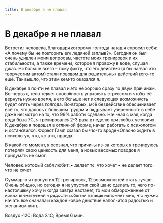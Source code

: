 ```yaml
---
title: В декабре я не плавал
---
```

# В декабре я не плавал

Встретил человека, благодаря которому полгода назад я спросил себя: «А почему бы не повторить его ледяной заплыв?». Сегодня он был очень удивлен моим вопросам, частоте моих тренировок и их стабильности, а также времени, которое я провожу в воде, слушая джаз. Но больше всего – тому факту, что его действия (я бы назвал это творческим актом) стали поводом для решительных действий кого-то ещё. Так вышло, что этим кем-то оказался я. 

В декабре я почти не плавал и это не хорошо сразу по двум причинам. Во-первых, тело теряет способность управлять стрессом и чтобы её вернуть нужно время, а его больше нет и следующая возможность будет опять через полгода. Во-вторых, моё бездействие обесценивает всё то, что далось с большим трудом и подрывает уверенность в себе даже несмотря на то, что 99% работы сделано. Начиная с мая, когда вода была 7С, я тренировался 2-3 раза в неделю при любых условиях. К декабрю я подошел в отличной форме, начал работать с психологом и остановился. Форест Гамп сказал бы что-то вроде «Опасно ходить в психологу», что, кстати, правда.

В какой-то момент, я осознал, что причины из-за которых я тренируюсь потеряли свою ценность для меня, а новых весомых поводов я придумать не смог.

Человек, который себя любит:
 • делает то, что хочет
 • не делает того, что не хочет

Суммарно я пропустил 12 тренировок, 12 возможностей стать лучше. Очень обидно, но сегодня я не упустил свой шанс сделать то, чего по-настоящему хочу и когда завтра настанет, то мои обмороженные от ярких впечатлений и радости события пальцы напомнят мне, что нужно начать всё сначала и каждое новое действие наполнится радостью и желанием жить.

Воздух -12С; Вода 2.1C; Время 6 мин.